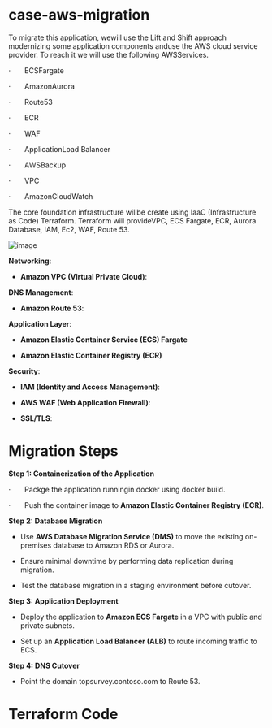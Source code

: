 # case-aws-migration

To migrate this application, wewill use the Lift and Shift approach modernizing some application components anduse the AWS cloud service provider. To reach it we will use the following AWSServices.

·       ECSFargate

·       AmazonAurora

·       Route53

·       ECR

·       WAF

·       ApplicationLoad Balancer

·       AWSBackup

·       VPC

·       AmazonCloudWatch

The core foundation infrastructure willbe create using IaaC (Infrastructure as Code) Terraform. Terraform will provideVPC, ECS Fargate, ECR, Aurora Database, IAM, Ec2, WAF, Route 53.

![image](https://github.com/user-attachments/assets/8da42379-82e0-4231-a981-7e186af9ed2d)



**Networking**:

*   **Amazon VPC (Virtual Private Cloud)**:
    

**DNS Management**:

*   **Amazon Route 53**:
    

**Application Layer**:

*   **Amazon Elastic Container Service (ECS) Fargate**
    

*   **Amazon Elastic Container Registry (ECR)**
    

**Security**:

*   **IAM (Identity and Access Management)**:
    

*   **AWS WAF (Web Application Firewall)**:
    

*   **SSL/TLS**:


Migration Steps
===============

**Step 1: Containerization of the Application**

·       Packge the application runningin docker using docker build.

·       Push the container image to **Amazon Elastic Container Registry (ECR)**.

**Step 2: Database Migration**

*   Use **AWS Database Migration Service (DMS)** to move the existing on-premises database to Amazon RDS or Aurora.
    

*   Ensure minimal downtime by performing data replication during migration.
    

*   Test the database migration in a staging environment before cutover.
    

**Step 3: Application Deployment**

*   Deploy the application to **Amazon ECS Fargate** in a VPC with public and private subnets.
    

*   Set up an **Application Load Balancer (ALB)** to route incoming traffic to ECS.
 

**Step 4: DNS Cutover**

*   Point the domain topsurvey.contoso.com to Route 53.

Terraform Code
==============
